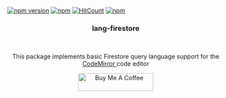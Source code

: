 [![npm version](https://badge.fury.io/js/lang-firestore.svg)](https://badge.fury.io/js/lang-firestore)
[![npm](https://img.shields.io/npm/dt/lang-firestore.svg)](https://www.npmjs.com/package/lang-firestore)
[![HitCount](https://hits.dwyl.com/omar-dulaimi/lang-firestore.svg?style=flat)](http://hits.dwyl.com/omar-dulaimi/lang-firestore)
[![npm](https://img.shields.io/npm/l/lang-firestore.svg)](LICENSE)

<p align="center">

  <h3 align="center">lang-firestore</h3>
    <br />
  <p align="center">
    This package implements basic Firestore query language support for the
      <a href="https://codemirror.net/6/">
  CodeMirror
  </a>
    code editor
  </p>
</p>

<p align="center">
  <a href="https://www.buymeacoffee.com/omardulaimi">
    <img src="https://cdn.buymeacoffee.com/buttons/default-yellow.png" alt="Buy Me A Coffee" height="41" width="174"/>
  </a>
</p>
